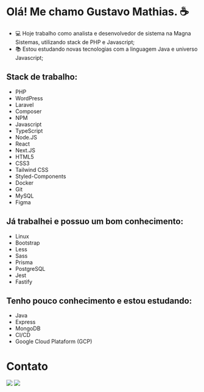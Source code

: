 # Olá! Me chamo Gustavo Mathias. ☕

- 💻 Hoje trabalho como analista e desenvolvedor de sistema na Magna Sistemas, utilizando stack de PHP e Javascript;
- 📚 Estou estudando novas tecnologias com a linguagem Java e universo Javascript;

## Stack de trabalho:
- PHP
- WordPress
- Laravel
- Composer
- NPM
- Javascript
- TypeScript
- Node.JS
- React
- Next.JS
- HTML5
- CSS3
- Tailwind CSS
- Styled-Components
- Docker
- Git
- MySQL
- Figma


## Já trabalhei e possuo um bom conhecimento:
- Linux
- Bootstrap
- Less
- Sass
- Prisma
- PostgreSQL
- Jest
- Fastify

## Tenho pouco conhecimento e estou estudando:
- Java
- Express
- MongoDB
- CI/CD
- Google Cloud Plataform (GCP)


# Contato
<a href = "mailto:contato@codigo.cafe"><img src="https://img.shields.io/badge/-Gmail-%23333?style=for-the-badge&logo=gmail&logoColor=white" target="_blank"></a>
<a href="https://www.linkedin.com/in/gustavomathias/" target="_blank"><img src="https://img.shields.io/badge/-LinkedIn-%230077B5?style=for-the-badge&logo=linkedin&logoColor=white" target="_blank"></a> 

